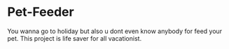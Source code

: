 # Pet-Feeder
You wanna go to holiday but also u dont even know anybody for feed your pet. This project is life saver for all vacationist.
